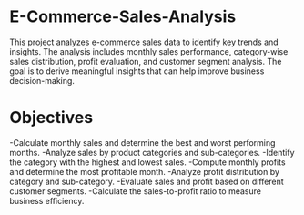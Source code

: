 # E-Commerce-Sales-Analysis
This project analyzes e-commerce sales data to identify key trends and insights. The analysis includes monthly sales performance, category-wise sales distribution, profit evaluation, and customer segment analysis. The goal is to derive meaningful insights that can help improve business decision-making.

# Objectives
-Calculate monthly sales and determine the best and worst performing months.
-Analyze sales by product categories and sub-categories.
-Identify the category with the highest and lowest sales.
-Compute monthly profits and determine the most profitable month.
-Analyze profit distribution by category and sub-category.
-Evaluate sales and profit based on different customer segments.
-Calculate the sales-to-profit ratio to measure business efficiency.
#
